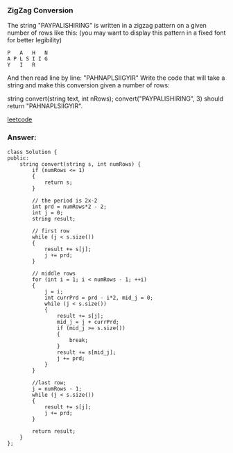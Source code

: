 ### ZigZag Conversion

The string "PAYPALISHIRING" is written in a zigzag pattern on a given number of rows like this: (you may want to display this pattern in a fixed font for better legibility)

	P   A   H   N
	A P L S I I G
	Y   I   R
And then read line by line: "PAHNAPLSIIGYIR"
Write the code that will take a string and make this conversion given a number of rows:

string convert(string text, int nRows);
convert("PAYPALISHIRING", 3) should return "PAHNAPLSIIGYIR".

[leetcode](https://leetcode.com/problems/zigzag-conversion/description/)

### Answer:

	class Solution {
	public:
	    string convert(string s, int numRows) {
	        if (numRows <= 1)
	        {
	            return s;
	        }
	        
	        // the period is 2x-2
	        int prd = numRows*2 - 2;
	        int j = 0;
	        string result;
	        
	        // first row
	        while (j < s.size())
	        {
	            result += s[j];
	            j += prd;
	        }
	        
	        // middle rows
	        for (int i = 1; i < numRows - 1; ++i)
	        {
	            j = i;
	            int currPrd = prd - i*2, mid_j = 0;
	            while (j < s.size())
	            {
	                result += s[j];
	                mid_j = j + currPrd;
	                if (mid_j >= s.size())
	                {
	                    break;
	                }
	                result += s[mid_j];
	                j += prd;
	            }
	        }
	        
	        //last row;
	        j = numRows - 1;
	        while (j < s.size())
	        {
	            result += s[j];
	            j += prd;
	        }
	        
	        return result;
	    }
	};